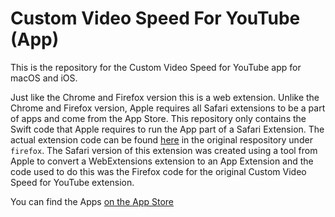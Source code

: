 # Custom Video Speed For YouTube (App)

This is the repository for the Custom Video Speed for YouTube app for macOS and iOS. 

Just like the Chrome and Firefox version this is a web extension. Unlike the Chrome and Firefox version, Apple requires all Safari extensions to be a 
part of apps and come from the App Store. This repository only contains the Swift code that Apple requires to run the App part of a Safari Extension.
The actual extension code can be found [here](https://github.com/elunico/custom-youtube-speed) in the original respository under `firefox`. The Safari version of this extension was created using
a tool from Apple to convert a WebExtensions extension to an App Extension and the code used to do this was the Firefox code for the original 
Custom Video Speed for YouTube extension. 

You can find the Apps [on the App Store](https://apps.apple.com/us/app/custom-video-speed-for-youtube/id6443640011)
